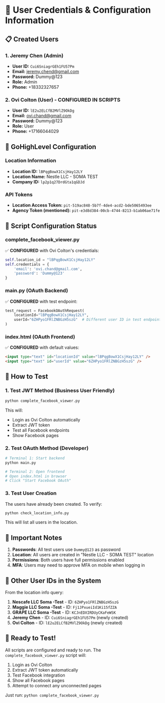 # 🔐 User Credentials & Configuration Information

## 📋 Created Users

### 1. Jeremy Chen (Admin)
- **User ID:** `Cui6SniagrGEh1FU57Pm`
- **Email:** jeremy.chend@gmail.com
- **Password:** Dummy@123
- **Role:** Admin
- **Phone:** +18332327657

### 2. Ovi Colton (User) - CONFIGURED IN SCRIPTS
- **User ID:** `lE2u2ELCfB2MVlZ9OkDg`
- **Email:** ovi.chand@gmail.com
- **Password:** Dummy@123
- **Role:** User
- **Phone:** +17166044029

## 🏢 GoHighLevel Configuration

### Location Information
- **Location ID:** `lBPqgBowX1CsjHay12LY`
- **Location Name:** Nestle LLC - SOMA TEST
- **Company ID:** `lp2p1q27DrdGta1qGDJd`

### API Tokens
- **Location Access Token:** `pit-519ac848-5b7f-4de4-acd2-bde5065493ee`
- **Agency Token (mentioned):** `pit-e3d8d384-00cb-4744-8213-b1ab06ae71fe`

## 🚀 Script Configuration Status

### complete_facebook_viewer.py
✅ **CONFIGURED** with Ovi Colton's credentials:
```python
self.location_id = "lBPqgBowX1CsjHay12LY"
self.credentials = {
    'email': 'ovi.chand@gmail.com',
    'password': 'Dummy@123'
}
```

### main.py (OAuth Backend)
✅ **CONFIGURED** with test endpoint:
```python
test_request = FacebookOAuthRequest(
    locationId="lBPqgBowX1CsjHay12LY",
    userId="6ZHPyo1FRlZNBGzH5szG"  # Different user ID in test endpoint
)
```

### index.html (OAuth Frontend)
✅ **CONFIGURED** with default values:
```html
<input type="text" id="locationId" value="lBPqgBowX1CsjHay12LY" />
<input type="text" id="userId" value="6ZHPyo1FRlZNBGzH5szG" />
```

## 🧪 How to Test

### 1. Test JWT Method (Business User Friendly)
```bash
python complete_facebook_viewer.py
```
This will:
- Login as Ovi Colton automatically
- Extract JWT token
- Test all Facebook endpoints
- Show Facebook pages

### 2. Test OAuth Method (Developer)
```bash
# Terminal 1: Start backend
python main.py

# Terminal 2: Open frontend
# Open index.html in browser
# Click "Start Facebook OAuth"
```

### 3. Test User Creation
The users have already been created. To verify:
```bash
python check_location_info.py
```
This will list all users in the location.

## 📝 Important Notes

1. **Passwords**: All test users use `Dummy@123` as password
2. **Location**: All users are created in "Nestle LLC - SOMA TEST" location
3. **Permissions**: Both users have full permissions enabled
4. **MFA**: Users may need to approve MFA on mobile when logging in

## 🔧 Other User IDs in the System

From the location info query:
1. **Nescafe LLC Soma -Test** - ID: `6ZHPyo1FRlZNBGzH5szG`
2. **Maggie LLC Soma -Test** - ID: `Fj1JPxueiId1Ki15fZZA`
3. **GRAPE LLC Soma -Test** - ID: `KCJnEDXIRDUyCKaFeWSK`
4. **Jeremy Chen** - ID: `Cui6SniagrGEh1FU57Pm` (newly created)
5. **Ovi Colton** - ID: `lE2u2ELCfB2MVlZ9OkDg` (newly created)

## 🎯 Ready to Test!

All scripts are configured and ready to run. The `complete_facebook_viewer.py` script will:
1. Login as Ovi Colton
2. Extract JWT token automatically
3. Test Facebook integration
4. Show all Facebook pages
5. Attempt to connect any unconnected pages

Just run: `python complete_facebook_viewer.py`
